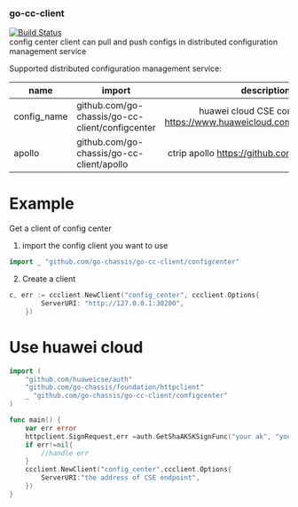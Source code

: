### go-cc-client
[![Build Status](https://travis-ci.org/go-chassis/go-cc-client.svg?branch=master)](https://travis-ci.org/go-chassis/go-cc-client)  
config center client can pull and push configs in distributed configuration 
management service

Supported distributed configuration management service:

| name       | import                                         |description    |
|----------|----------|:-------------:|
|config_name |github.com/go-chassis/go-cc-client/configcenter |huawei cloud CSE config center https://www.huaweicloud.com/product/cse.html |
|apollo      |github.com/go-chassis/go-cc-client/apollo       |ctrip apollo https://github.com/ctripcorp/apollo |

# Example
Get a client of config center

1. import the config client you want to use 
```go
import _ "github.com/go-chassis/go-cc-client/configcenter"
```

2. Create a client 
```go
c, err := ccclient.NewClient("config_center", ccclient.Options{
		ServerURI: "http://127.0.0.1:30200",
	})
````

# Use huawei cloud 
```go
import (
	"github.com/huaweicse/auth"
	"github.com/go-chassis/foundation/httpclient"
	_ "github.com/go-chassis/go-cc-client/configcenter"
)

func main() {
	var err error
	httpclient.SignRequest,err =auth.GetShaAKSKSignFunc("your ak", "your sk", "")
	if err!=nil{
        //handle err
	}
	ccclient.NewClient("config_center",ccclient.Options{
		ServerURI:"the address of CSE endpoint",
	})
}

```